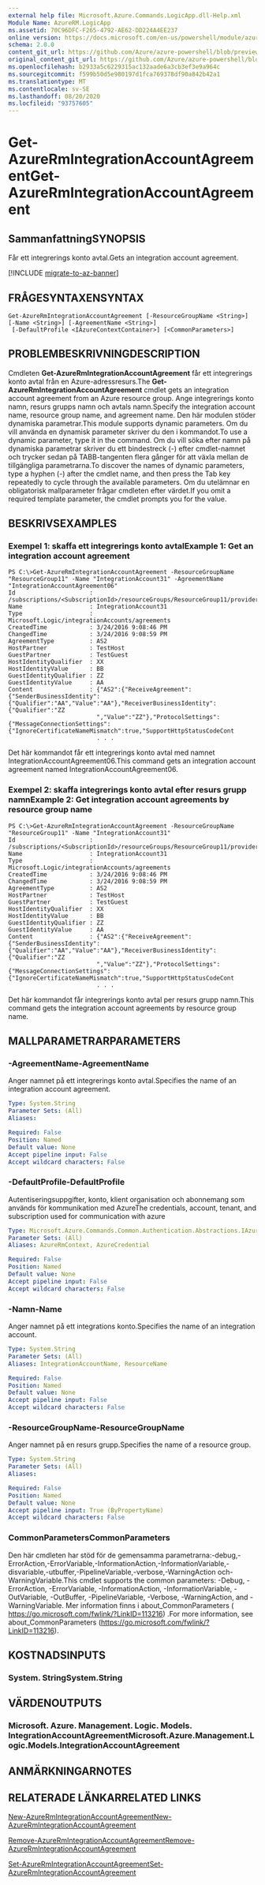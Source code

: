 ```yaml
---
external help file: Microsoft.Azure.Commands.LogicApp.dll-Help.xml
Module Name: AzureRM.LogicApp
ms.assetid: 70C96DFC-F265-4792-AE62-DD224A4EE237
online version: https://docs.microsoft.com/en-us/powershell/module/azurerm.logicapp/get-azurermintegrationaccountagreement
schema: 2.0.0
content_git_url: https://github.com/Azure/azure-powershell/blob/preview/src/ResourceManager/LogicApp/Commands.LogicApp/help/Get-AzureRmIntegrationAccountAgreement.md
original_content_git_url: https://github.com/Azure/azure-powershell/blob/preview/src/ResourceManager/LogicApp/Commands.LogicApp/help/Get-AzureRmIntegrationAccountAgreement.md
ms.openlocfilehash: b2933a5c6229315ac132aade6a3cb3ef3e9a964c
ms.sourcegitcommit: f599b50d5e980197d1fca769378df90a842b42a1
ms.translationtype: MT
ms.contentlocale: sv-SE
ms.lasthandoff: 08/20/2020
ms.locfileid: "93757605"
---
```

# <span data-ttu-id="27a0c-101">Get-AzureRmIntegrationAccountAgreement</span><span class="sxs-lookup"><span data-stu-id="27a0c-101">Get-AzureRmIntegrationAccountAgreement</span></span>

## <span data-ttu-id="27a0c-102">Sammanfattning</span><span class="sxs-lookup"><span data-stu-id="27a0c-102">SYNOPSIS</span></span>
<span data-ttu-id="27a0c-103">Får ett integrerings konto avtal.</span><span class="sxs-lookup"><span data-stu-id="27a0c-103">Gets an integration account agreement.</span></span>

[!INCLUDE [migrate-to-az-banner](../../includes/migrate-to-az-banner.md)]

## <span data-ttu-id="27a0c-104">FRÅGESYNTAXEN</span><span class="sxs-lookup"><span data-stu-id="27a0c-104">SYNTAX</span></span>

```
Get-AzureRmIntegrationAccountAgreement [-ResourceGroupName <String>] [-Name <String>] [-AgreementName <String>]
 [-DefaultProfile <IAzureContextContainer>] [<CommonParameters>]
```

## <span data-ttu-id="27a0c-105">PROBLEMBESKRIVNING</span><span class="sxs-lookup"><span data-stu-id="27a0c-105">DESCRIPTION</span></span>
<span data-ttu-id="27a0c-106">Cmdleten **Get-AzureRmIntegrationAccountAgreement** får ett integrerings konto avtal från en Azure-adressresurs.</span><span class="sxs-lookup"><span data-stu-id="27a0c-106">The **Get-AzureRmIntegrationAccountAgreement** cmdlet gets an integration account agreement from an Azure resource group.</span></span>
<span data-ttu-id="27a0c-107">Ange integrerings konto namn, resurs grupps namn och avtals namn.</span><span class="sxs-lookup"><span data-stu-id="27a0c-107">Specify the integration account name, resource group name, and agreement name.</span></span>
<span data-ttu-id="27a0c-108">Den här modulen stöder dynamiska parametrar.</span><span class="sxs-lookup"><span data-stu-id="27a0c-108">This module supports dynamic parameters.</span></span>
<span data-ttu-id="27a0c-109">Om du vill använda en dynamisk parameter skriver du den i kommandot.</span><span class="sxs-lookup"><span data-stu-id="27a0c-109">To use a dynamic parameter, type it in the command.</span></span>
<span data-ttu-id="27a0c-110">Om du vill söka efter namn på dynamiska parametrar skriver du ett bindestreck (-) efter cmdlet-namnet och trycker sedan på TABB-tangenten flera gånger för att växla mellan de tillgängliga parametrarna.</span><span class="sxs-lookup"><span data-stu-id="27a0c-110">To discover the names of dynamic parameters, type a hyphen (-) after the cmdlet name, and then press the Tab key repeatedly to cycle through the available parameters.</span></span>
<span data-ttu-id="27a0c-111">Om du utelämnar en obligatorisk mallparameter frågar cmdleten efter värdet.</span><span class="sxs-lookup"><span data-stu-id="27a0c-111">If you omit a required template parameter, the cmdlet prompts you for the value.</span></span>

## <span data-ttu-id="27a0c-112">BESKRIVS</span><span class="sxs-lookup"><span data-stu-id="27a0c-112">EXAMPLES</span></span>

### <span data-ttu-id="27a0c-113">Exempel 1: skaffa ett integrerings konto avtal</span><span class="sxs-lookup"><span data-stu-id="27a0c-113">Example 1: Get an integration account agreement</span></span>
```
PS C:\>Get-AzureRmIntegrationAccountAgreement -ResourceGroupName "ResourceGroup11" -Name "IntegrationAccount31" -AgreementName "IntegrationAccountAgreement06"
Id                     : /subscriptions/<SubscriptionId>/resourceGroups/ResourceGroup11/providers/Microsoft.Logic/integrationAccounts/TestIntegrationAccount/agreements/IntegrationAccount31
Name                   : IntegrationAccount31
Type                   : Microsoft.Logic/integrationAccounts/agreements
CreatedTime            : 3/24/2016 9:08:46 PM
ChangedTime            : 3/24/2016 9:08:59 PM
AgreementType          : AS2
HostPartner            : TestHost
GuestPartner           : TestGuest
HostIdentityQualifier  : XX
HostIdentityValue      : BB
GuestIdentityQualifier : ZZ
GuestIdentityValue     : AA
Content                : {"AS2":{"ReceiveAgreement":{"SenderBusinessIdentity":{"Qualifier":"AA","Value":"AA"},"ReceiverBusinessIdentity":{"Qualifier":"ZZ
                         ","Value":"ZZ"},"ProtocolSettings":{"MessageConnectionSettings":{"IgnoreCertificateNameMismatch":true,"SupportHttpStatusCodeCont
                         . . .
```

<span data-ttu-id="27a0c-114">Det här kommandot får ett integrerings konto avtal med namnet IntegrationAccountAgreement06.</span><span class="sxs-lookup"><span data-stu-id="27a0c-114">This command gets an integration account agreement named IntegrationAccountAgreement06.</span></span>

### <span data-ttu-id="27a0c-115">Exempel 2: skaffa integrerings konto avtal efter resurs grupp namn</span><span class="sxs-lookup"><span data-stu-id="27a0c-115">Example 2: Get integration account agreements by resource group name</span></span>
```
PS C:\>Get-AzureRmIntegrationAccountAgreement -ResourceGroupName "ResourceGroup11" -Name "IntegrationAccount31"
Id                     : /subscriptions/<SubscriptionId>/resourceGroups/ResourceGroup11/providers/Microsoft.Logic/integrationAccounts/TestIntegrationAccount/agreements/IntegrationAccount31
Name                   : IntegrationAccount31
Type                   : Microsoft.Logic/integrationAccounts/agreements
CreatedTime            : 3/24/2016 9:08:46 PM
ChangedTime            : 3/24/2016 9:08:59 PM
AgreementType          : AS2
HostPartner            : TestHost
GuestPartner           : TestGuest
HostIdentityQualifier  : XX
HostIdentityValue      : BB
GuestIdentityQualifier : ZZ
GuestIdentityValue     : AA
Content                : {"AS2":{"ReceiveAgreement":{"SenderBusinessIdentity":{"Qualifier":"AA","Value":"AA"},"ReceiverBusinessIdentity":{"Qualifier":"ZZ
                         ","Value":"ZZ"},"ProtocolSettings":{"MessageConnectionSettings":{"IgnoreCertificateNameMismatch":true,"SupportHttpStatusCodeCont
                         . . .
```

<span data-ttu-id="27a0c-116">Det här kommandot får integrerings konto avtal per resurs grupp namn.</span><span class="sxs-lookup"><span data-stu-id="27a0c-116">This command gets the integration account agreements by resource group name.</span></span>

## <span data-ttu-id="27a0c-117">MALLPARAMETRAR</span><span class="sxs-lookup"><span data-stu-id="27a0c-117">PARAMETERS</span></span>

### <span data-ttu-id="27a0c-118">-AgreementName</span><span class="sxs-lookup"><span data-stu-id="27a0c-118">-AgreementName</span></span>
<span data-ttu-id="27a0c-119">Anger namnet på ett integrerings konto avtal.</span><span class="sxs-lookup"><span data-stu-id="27a0c-119">Specifies the name of an integration account agreement.</span></span>

```yaml
Type: System.String
Parameter Sets: (All)
Aliases:

Required: False
Position: Named
Default value: None
Accept pipeline input: False
Accept wildcard characters: False
```

### <span data-ttu-id="27a0c-120">-DefaultProfile</span><span class="sxs-lookup"><span data-stu-id="27a0c-120">-DefaultProfile</span></span>
<span data-ttu-id="27a0c-121">Autentiseringsuppgifter, konto, klient organisation och abonnemang som används för kommunikation med Azure</span><span class="sxs-lookup"><span data-stu-id="27a0c-121">The credentials, account, tenant, and subscription used for communication with azure</span></span>

```yaml
Type: Microsoft.Azure.Commands.Common.Authentication.Abstractions.IAzureContextContainer
Parameter Sets: (All)
Aliases: AzureRmContext, AzureCredential

Required: False
Position: Named
Default value: None
Accept pipeline input: False
Accept wildcard characters: False
```

### <span data-ttu-id="27a0c-122">-Namn</span><span class="sxs-lookup"><span data-stu-id="27a0c-122">-Name</span></span>
<span data-ttu-id="27a0c-123">Anger namnet på ett integrations konto.</span><span class="sxs-lookup"><span data-stu-id="27a0c-123">Specifies the name of an integration account.</span></span>

```yaml
Type: System.String
Parameter Sets: (All)
Aliases: IntegrationAccountName, ResourceName

Required: False
Position: Named
Default value: None
Accept pipeline input: False
Accept wildcard characters: False
```

### <span data-ttu-id="27a0c-124">-ResourceGroupName</span><span class="sxs-lookup"><span data-stu-id="27a0c-124">-ResourceGroupName</span></span>
<span data-ttu-id="27a0c-125">Anger namnet på en resurs grupp.</span><span class="sxs-lookup"><span data-stu-id="27a0c-125">Specifies the name of a resource group.</span></span>

```yaml
Type: System.String
Parameter Sets: (All)
Aliases:

Required: False
Position: Named
Default value: None
Accept pipeline input: True (ByPropertyName)
Accept wildcard characters: False
```

### <span data-ttu-id="27a0c-126">CommonParameters</span><span class="sxs-lookup"><span data-stu-id="27a0c-126">CommonParameters</span></span>
<span data-ttu-id="27a0c-127">Den här cmdleten har stöd för de gemensamma parametrarna:-debug,-ErrorAction,-ErrorVariable,-InformationAction,-InformationVariable,-disvariable,-utbuffer,-PipelineVariable,-verbose,-WarningAction och-WarningVariable.</span><span class="sxs-lookup"><span data-stu-id="27a0c-127">This cmdlet supports the common parameters: -Debug, -ErrorAction, -ErrorVariable, -InformationAction, -InformationVariable, -OutVariable, -OutBuffer, -PipelineVariable, -Verbose, -WarningAction, and -WarningVariable.</span></span> <span data-ttu-id="27a0c-128">Mer information finns i about_CommonParameters ( https://go.microsoft.com/fwlink/?LinkID=113216) .</span><span class="sxs-lookup"><span data-stu-id="27a0c-128">For more information, see about_CommonParameters (https://go.microsoft.com/fwlink/?LinkID=113216).</span></span>

## <span data-ttu-id="27a0c-129">KOSTNADS</span><span class="sxs-lookup"><span data-stu-id="27a0c-129">INPUTS</span></span>

### <span data-ttu-id="27a0c-130">System. String</span><span class="sxs-lookup"><span data-stu-id="27a0c-130">System.String</span></span>

## <span data-ttu-id="27a0c-131">VÄRDEN</span><span class="sxs-lookup"><span data-stu-id="27a0c-131">OUTPUTS</span></span>

### <span data-ttu-id="27a0c-132">Microsoft. Azure. Management. Logic. Models. IntegrationAccountAgreement</span><span class="sxs-lookup"><span data-stu-id="27a0c-132">Microsoft.Azure.Management.Logic.Models.IntegrationAccountAgreement</span></span>

## <span data-ttu-id="27a0c-133">ANMÄRKNINGAR</span><span class="sxs-lookup"><span data-stu-id="27a0c-133">NOTES</span></span>

## <span data-ttu-id="27a0c-134">RELATERADE LÄNKAR</span><span class="sxs-lookup"><span data-stu-id="27a0c-134">RELATED LINKS</span></span>

[<span data-ttu-id="27a0c-135">New-AzureRmIntegrationAccountAgreement</span><span class="sxs-lookup"><span data-stu-id="27a0c-135">New-AzureRmIntegrationAccountAgreement</span></span>](./New-AzureRmIntegrationAccountAgreement.md)

[<span data-ttu-id="27a0c-136">Remove-AzureRmIntegrationAccountAgreement</span><span class="sxs-lookup"><span data-stu-id="27a0c-136">Remove-AzureRmIntegrationAccountAgreement</span></span>](./Remove-AzureRmIntegrationAccountAgreement.md)

[<span data-ttu-id="27a0c-137">Set-AzureRmIntegrationAccountAgreement</span><span class="sxs-lookup"><span data-stu-id="27a0c-137">Set-AzureRmIntegrationAccountAgreement</span></span>](./Set-AzureRmIntegrationAccountAgreement.md)


